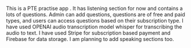 This is a PTE practise app . It has listening section for now and contains a lots of questions. Admin can add questions, questions are of free and paid types, and users can access questions based on their subscription type.
I have used OPENAI audio transcription model whisper for transcribing the audio to text. I have used Stripe for subscription based payment and Firebase for data storage. I am planning to add speaking sections too.
